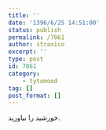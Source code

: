 ```yaml
---
title: ''
date: '1396/6/25 14:51:00'
status: publish
permalink: /7061
author: straxico
excerpt: ''
type: post
id: 7061
category:
    - tytomood
tag: []
post_format: []
---
```

‏خورشید را نیاورید.